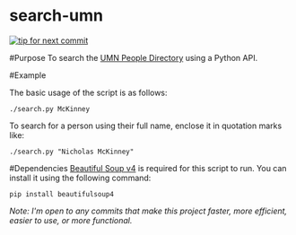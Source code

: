 search-umn
==========

[![tip for next commit](http://tip4commit.com/projects/189.svg)](http://tip4commit.com/projects/189)

#Purpose
To search the [UMN People Directory](http://search.umn.edu/) using a Python API.

#Example

The basic usage of the script is as follows:
	
	./search.py McKinney

To search for a person using their full name, enclose it in quotation marks like:

	./search.py "Nicholas McKinney"
	
#Dependencies
[Beautiful Soup v4](http://www.crummy.com/software/BeautifulSoup/bs4/) is required for this script to run. You can install it using the following command:

	pip install beautifulsoup4
	
*Note: I'm open to any commits that make this project faster, more efficient, easier to use, or more functional.*
